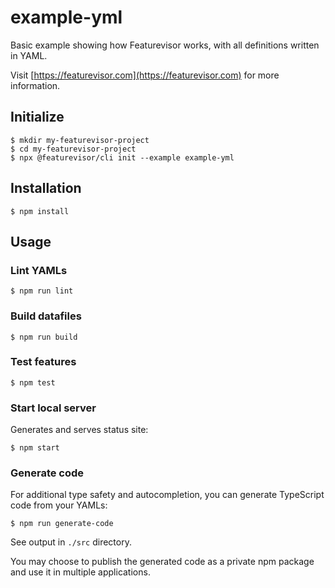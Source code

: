 # example-yml

Basic example showing how Featurevisor works, with all definitions written in YAML.

Visit [https://featurevisor.com](https://featurevisor.com) for more information.

## Initialize

```
$ mkdir my-featurevisor-project
$ cd my-featurevisor-project
$ npx @featurevisor/cli init --example example-yml
```

## Installation

```
$ npm install
```

## Usage

### Lint YAMLs

```
$ npm run lint
```

### Build datafiles

```
$ npm run build
```

### Test features

```
$ npm test
```

### Start local server

Generates and serves status site:

```
$ npm start
```

### Generate code

For additional type safety and autocompletion, you can generate TypeScript code from your YAMLs:

```
$ npm run generate-code
```

See output in `./src` directory.

You may choose to publish the generated code as a private npm package and use it in multiple applications.
